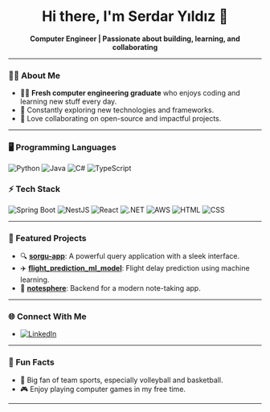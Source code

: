 <!-- Profile Photo -->


<h1 align="center">Hi there, I'm Serdar Yıldız 👋</h1>

<p align="center">
  <b>Computer Engineer | Passionate about building, learning, and collaborating</b>
</p>

---

### 👨‍💻 About Me

- 🧑‍🎓 **Fresh computer engineering graduate** who enjoys coding and learning new stuff every day.
- 🌱 Constantly exploring new technologies and frameworks.
- 🤝 Love collaborating on open-source and impactful projects.

---

### 🖥️ Programming Languages

![Python](https://img.shields.io/badge/Python-3776AB?logo=python&logoColor=white)
![Java](https://img.shields.io/badge/Java-blue?logo=java&logoColor=white)
![C#](https://img.shields.io/badge/C%23-239120?style=flat&logo=unity&logoColor=white)
![TypeScript](https://shields.io/badge/TypeScript-3178C6?logo=TypeScript&logoColor=FFF&style=flat-square)

### ⚡ Tech Stack

![Spring Boot](https://img.shields.io/badge/Spring_Boot-6DB33F?logo=spring-boot&logoColor=white)
![NestJS](https://img.shields.io/badge/NestJS-E0234E?logo=nestjs&logoColor=white)
![React](https://img.shields.io/badge/React-20232A?logo=react&logoColor=61DAFB)
![.NET](https://img.shields.io/badge/.NET-512BD4?logo=dotnet&logoColor=white)
![AWS](https://img.shields.io/badge/AWS-232F3E?logo=amazon-aws&logoColor=white)
![HTML](https://img.shields.io/badge/HTML-E34F26?logo=html5&logoColor=white)
![CSS](https://img.shields.io/badge/CSS-1572B6?logo=css3&logoColor=white)

---

### 🚀 Featured Projects

- 🔍 [**sorgu-app**](https://github.com/serdaryyildiz/sorgu-app): A powerful query application with a sleek interface.
- ✈️ [**flight_prediction_ml_model**](https://github.com/serdaryyildiz/flight_prediction_ml_model): Flight delay prediction using machine learning.
- 📝 [**notesphere**](https://github.com/serdaryyildiz/notesphere_backend): Backend for a modern note-taking app.

---

### 🌐 Connect With Me

- [![LinkedIn](https://img.shields.io/badge/LinkedIn-0077B5?logo=linkedin&logoColor=white)](https://www.linkedin.com/in/serdaryyildiz/)

---

### 🏐 Fun Facts

- 🏀 Big fan of team sports, especially volleyball and basketball.
- 🎮 Enjoy playing computer games in my free time.

---
